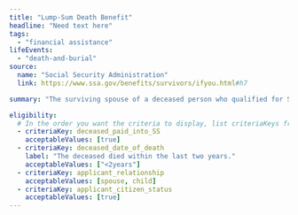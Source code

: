 ```yaml
---
title: "Lump-Sum Death Benefit"
headline: "Need text here"
tags:
  - "financial assistance"
lifeEvents:
  - "death-and-burial"
source:
  name: "Social Security Administration"
  link: https://www.ssa.gov/benefits/survivors/ifyou.html#h7

summary: "The surviving spouse of a deceased person who qualified for Social Security benefits may be eligible for a $255 financial assistance."

eligibility:
  # In the order you want the criteria to display, list criteriaKeys from the csv here, each followed by a comma-separated list of which values indicate eligibility for that criteria. Wrap individual values in quotes if they have inner commas.
  - criteriaKey: deceased_paid_into_SS
    acceptableValues: [true]
  - criteriaKey: deceased_date_of_death
    label: "The deceased died within the last two years."
    acceptableValues: ["<2years"]
  - criteriaKey: applicant_relationship
    acceptableValues: [spouse, child]
  - criteriaKey: applicant_citizen_status
    acceptableValues: [true]
---
```

